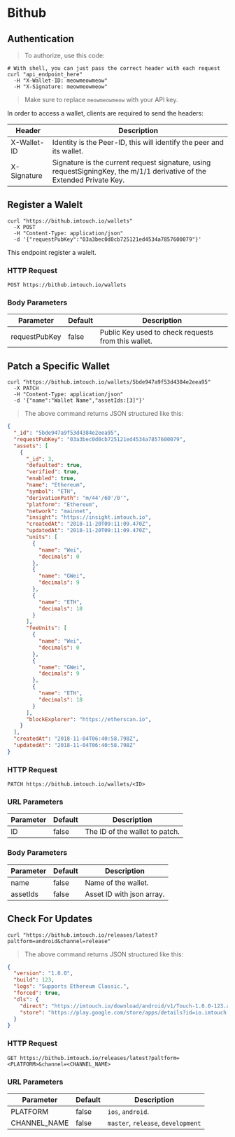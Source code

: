 # Bithub

## Authentication

> To authorize, use this code:

```shell
# With shell, you can just pass the correct header with each request
curl "api_endpoint_here"
  -H "X-Wallet-ID: meowmeowmeow"
  -H "X-Signature: meowmeowmeow"
```

> Make sure to replace `meowmeowmeow` with your API key.

In order to access a wallet, clients are required to send the headers:

Header | Description
--------- | -----------
X-Wallet-ID | Identity is the Peer-ID, this will identify the peer and its wallet.
X-Signature | Signature is the current request signature, using requestSigningKey, the m/1/1 derivative of the Extended Private Key.

## Register a Walelt

```shell
curl "https://bithub.imtouch.io/wallets"
  -X POST
  -H "Content-Type: application/json"
  -d '{"requestPubKey":"03a3bec0d0cb725121ed4534a7857600079"}'
```

This endpoint register a walelt.

### HTTP Request

`POST https://bithub.imtouch.io/wallets`

### Body Parameters

Parameter | Default | Description
--------- | ------- | -----------
requestPubKey | false | Public Key used to check requests from this wallet.

## Patch a Specific Wallet

```shell
curl "https://bithub.imtouch.io/wallets/5bde947a9f53d4384e2eea95"
  -X PATCH
  -H "Content-Type: application/json"
  -d '{"name":"Wallet Name","assetIds:[3]"}'
```

> The above command returns JSON structured like this:

```json
{
  "_id": "5bde947a9f53d4384e2eea95",
  "requestPubKey": "03a3bec0d0cb725121ed4534a7857600079",
  "assets": [
    {
      "_id": 3,
      "defaulted": true,
      "verified": true,
      "enabled": true,
      "name": "Ethereum",
      "symbol": "ETH",
      "derivationPath": "m/44'/60'/0'",
      "platform": "Ethereum",
      "network": "mainnet",
      "insight": "https://insight.imtouch.io",
      "createdAt": "2018-11-20T09:11:09.470Z",
      "updatedAt": "2018-11-20T09:11:09.470Z",
      "units": [
        {
          "name": "Wei",
          "decimals": 0
        },
        {
          "name": "GWei",
          "decimals": 9
        },
        {
          "name": "ETH",
          "decimals": 18
        }
      ],
      "feeUnits": [
        {
          "name": "Wei",
          "decimals": 0
        },
        {
          "name": "GWei",
          "decimals": 9
        },
        {
          "name": "ETH",
          "decimals": 18
        }
      ],
      "blockExplorer": "https://etherscan.io",
    }
  ],
  "createdAt": "2018-11-04T06:40:58.798Z",
  "updatedAt": "2018-11-04T06:40:58.798Z"
}
```

### HTTP Request

`PATCH https://bithub.imtouch.io/wallets/<ID>`

### URL Parameters

Parameter | Default | Description
--------- | ------- | -----------
ID | false | The ID of the wallet to patch.

### Body Parameters

Parameter | Default | Description
--------- | ------- | -----------
name | false | Name of the wallet.
assetIds | false | Asset ID with json array.

## Check For Updates

```shell
curl "https://bithub.imtouch.io/releases/latest?paltform=android&channel=release"
```

> The above command returns JSON structured like this:

```json
{
  "version": "1.0.0",
  "build": 123,
  "logs": "Supports Ethereum Classic.",
  "forced": true,
  "dls": {
    "direct": "https://imtouch.io/download/android/v1/Touch-1.0.0-123.apk",
    "store": "https://play.google.com/store/apps/details?id=io.imtouch.gil"
  }
}
```

### HTTP Request

`GET https://bithub.imtouch.io/releases/latest?paltform=<PLATFORM>&channel=<CHANNEL_NAME>`

### URL Parameters

Parameter | Default | Description
--------- | ------- | -----------
PLATFORM | false | `ios`, `android`.
CHANNEL_NAME | false | `master`, `release`, `development`